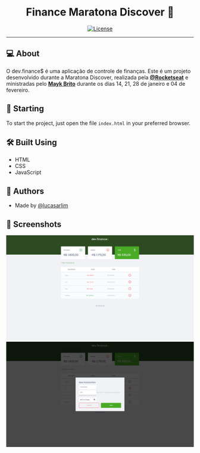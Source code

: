<h1 align="center">Finance Maratona Discover 🚀</h1>

<div align="center">

[![License](https://img.shields.io/badge/license-MIT-blue.svg)](/LICENSE)

</div>

---

## 💻 About

O dev.finance$ é uma aplicação de controle de finanças. Este é um projeto desenvolvido durante a Maratona Discover, realizada pela **[@Rocketseat](https://github.com/Rocketseat)** e ministradas pelo **[Mayk Brito](https://github.com/maykbrito)** durante os dias 14, 21, 28 de janeiro e 04 de fevereiro.

## 🚀 Starting

To start the project, just open the file ```index.html``` in your preferred browser.

## 🛠️ Built Using <a name = "built_using"></a>

- HTML
- CSS
- JavaScript

## 🥳 Authors 

- Made by [@lucasarlim](https://github.com/lucasarlim)

## 📸 Screenshots

<img src="assets/home-page.svg" alt="Home Page">
<img src="assets/modal-page.svg" alt="Modal Page">
